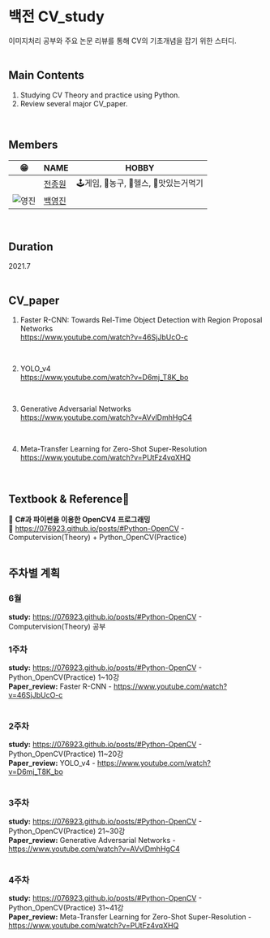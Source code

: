 # 백전 CV_study  

이미지처리 공부와 주요 논문 리뷰를 통해 CV의 기초개념을 잡기 위한 스터디.  
<br/>

## Main Contents  
1. Studying CV Theory and practice using Python.
2. Review several major CV_paper.
<br/>

## Members  
| 😁 | NAME | HOBBY |
|------|------|--------|
|  |   [전종원](https://github.com/jeonjw25/)  |   🕹게임, 🏀농구, 💪헬스, 🍰맛있는거먹기   |
| ![영진](https://user-images.githubusercontent.com/54730375/123044837-2b50c180-d435-11eb-9896-8bce5bc5bd89.PNG)  |   [백영진](https://searching-fundamental.tistory.com/)  |       |
 
<br/>

## Duration  
2021.7  
<br/>

## CV_paper  
1. Faster R-CNN: Towards Rel-Time Object Detection with Region Proposal Networks  
https://www.youtube.com/watch?v=46SjJbUcO-c  
<br/>

2. YOLO_v4  
https://www.youtube.com/watch?v=D6mj_T8K_bo  
<br/>

3. Generative Adversarial Networks  
https://www.youtube.com/watch?v=AVvlDmhHgC4  
<br/>

4. Meta-Transfer Learning for Zero-Shot Super-Resolution  
https://www.youtube.com/watch?v=PUtFz4vqXHQ  
<br/>

## Textbook & Reference📖  
📙 **C#과 파이썬을 이용한 OpenCV4 프로그래밍**  
📙 https://076923.github.io/posts/#Python-OpenCV - Computervision(Theory) + Python_OpenCV(Practice)  
<br/>


## 주차별 계획  
### 6월  
**study:** https://076923.github.io/posts/#Python-OpenCV - Computervision(Theory) 공부  

### 1주차  
**study:** https://076923.github.io/posts/#Python-OpenCV - Python_OpenCV(Practice) 1~10강  
**Paper_review:** Faster R-CNN - https://www.youtube.com/watch?v=46SjJbUcO-c   
<br/>

### 2주차  
**study:** https://076923.github.io/posts/#Python-OpenCV - Python_OpenCV(Practice) 11~20강  
**Paper_review:** YOLO_v4 - https://www.youtube.com/watch?v=D6mj_T8K_bo  
<br/>

### 3주차  
**study:** https://076923.github.io/posts/#Python-OpenCV - Python_OpenCV(Practice) 21~30강  
**Paper_review:** Generative Adversarial Networks - https://www.youtube.com/watch?v=AVvlDmhHgC4   
<br/>

### 4주차  
**study:** https://076923.github.io/posts/#Python-OpenCV - Python_OpenCV(Practice) 31~41강  
**Paper_review:** Meta-Transfer Learning for Zero-Shot Super-Resolution - https://www.youtube.com/watch?v=PUtFz4vqXHQ  





